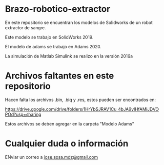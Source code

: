 # Brazo-robotico-extractor

En este repositorio se encuentran los modelos de Solidworks de un robot extractor de sangre.

Este modelo se trabajo en SolidWorks 2019.

El modelo de adams se trabajo en Adams 2020.

La simulación de Matlab Simulink se realizo en la versión 2016a

# Archivos faltantes en este repositorio

Hacen falta los archivos .bin, .biq y .res, estos pueden ser encontrados en:

https://drive.google.com/drive/folders/1HrYbSJRAV1Cu_4bJA9vlHfAMiJDVOPOd?usp=sharing

Estos archivos se deben agregar en la carpeta "Modelo Adams"

# Cualquier duda o información

ENviar un correo a jose.sosa.mdz@gmail.com

